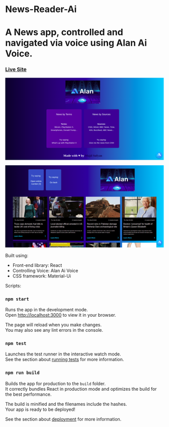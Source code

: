 # News-Reader-Ai

# A News app, controlled and navigated via voice using Alan Ai Voice.

### [Live Site](https://news-reader-ai-majd-sufyan.netlify.app)

![Voice Controlled React News Application](https://github.com/Majd-sufian/News-Reader-Ai/blob/main/src/images/news-reader-ai-2.png?raw=true)

![Voice Controlled React News Application](https://github.com/Majd-sufian/News-Reader-Ai/blob/main/src/images/news-reader-ai.png?raw=true)

Built using:

- Front-end library: React
- Controlling Voice: Alan Ai Voice
- CSS framework: Material-Ui

Scripts:

### `npm start`

Runs the app in the development mode.\
Open [http://localhost:3000](http://localhost:3000) to view it in your browser.

The page will reload when you make changes.\
You may also see any lint errors in the console.

### `npm test`

Launches the test runner in the interactive watch mode.\
See the section about [running tests](https://facebook.github.io/create-react-app/docs/running-tests) for more information.

### `npm run build`

Builds the app for production to the `build` folder.\
It correctly bundles React in production mode and optimizes the build for the best performance.

The build is minified and the filenames include the hashes.\
Your app is ready to be deployed!

See the section about [deployment](https://facebook.github.io/create-react-app/docs/deployment) for more information.
